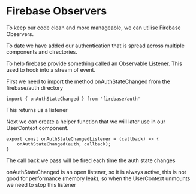 # Firebase Observers

To keep our code clean and more manageable, we can utilise Firebase Observers.

To date we have added our authentication that is spread across multiple components and directories.

To help firebase provide something called an Observable Listener. This used to hook into a stream of event.

First we need to import the method onAuthStateChanged from the firebase/auth directory

`import { onAuthStateChanged } from 'firebase/auth'`

This returns us a listener

Next we can create a helper function that we will later use in our UserContext component.

```
export const onAuthStateChangedListener = (callback) => {
    onAuthStateChanged(auth, callback);
}
```

The call back we pass will be fired each time the auth state changes

onAuthStateChanged is an open listener, so it is always active, this is not good for performance (memory leak), so when the UserContext unmounts we need to stop this listener
